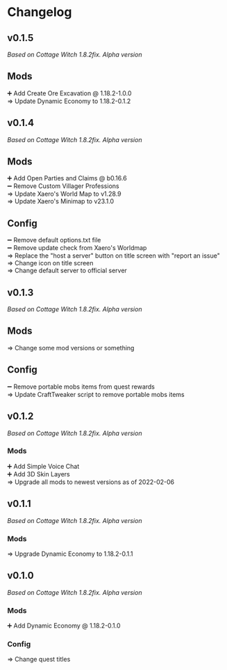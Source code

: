 # Changelog

## v0.1.5
*Based on Cottage Witch 1.8.2fix.  Alpha version*

## Mods
&#10133; Add Create Ore Excavation @ 1.18.2-1.0.0  
&rArr; Update Dynamic Economy to 1.18.2-0.1.2


## v0.1.4
*Based on Cottage Witch 1.8.2fix. Alpha version*

## Mods
&#10133; Add Open Parties and Claims @ b0.16.6  
&#10134; Remove Custom Villager Professions  
&rArr; Update Xaero's World Map to v1.28.9  
&rArr; Update Xaero's Minimap to v23.1.0  

## Config
&#10134; Remove default options.txt file  
&#10134; Remove update check from Xaero's Worldmap  
&rArr; Replace the "host a server" button on title screen with "report an issue"  
&rArr; Change icon on title screen  
&rArr; Change default server to official server  


## v0.1.3
*Based on Cottage Witch 1.8.2fix. Alpha version*

## Mods
&rArr; Change some mod versions or something

## Config
&#10134; Remove portable mobs items from quest rewards  
&rArr; Update CraftTweaker script to remove portable mobs items


## v0.1.2
*Based on Cottage Witch 1.8.2fix. Alpha version*

### Mods
&#10133; Add Simple Voice Chat  
&#10133; Add 3D Skin Layers  
&rArr; Upgrade all mods to newest versions as of 2022-02-06

## v0.1.1
*Based on Cottage Witch 1.8.2fix.  Alpha version*

### Mods
&rArr; Upgrade Dynamic Economy to 1.18.2-0.1.1


## v0.1.0
*Based on Cottage Witch 1.8.2fix.  Alpha version*

### Mods
&#10133; Add Dynamic Economy @ 1.18.2-0.1.0

### Config
&rArr; Change quest titles
